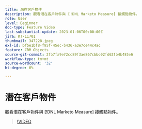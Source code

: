 ```yaml
---
title: 潛在客戶物件
description: 觀看潛在客戶物件與 [!DNL Marketo Measure] 接觸點物件。
role: User
level: Beginner
doc-type: Feature Video
last-substantial-update: 2023-01-06T00:00:00Z
jira: KT-11701
thumbnail: 347228.jpeg
exl-id: bf5e1bf8-f95f-45ec-b436-a3e7ce44c4ac
feature: CRM Objects
source-git-commit: 2fb7fa9e72cc89f3ae867cbbc02fd62fb4b485e6
workflow-type: tm+mt
source-wordcount: '32'
ht-degree: 0%

---
```


# 潛在客戶物件

觀看潛在客戶物件與 [!DNL Marketo Measure] 接觸點物件。

>[!VIDEO](https://video.tv.adobe.com/v/347228/?quality=12&learn=on)
